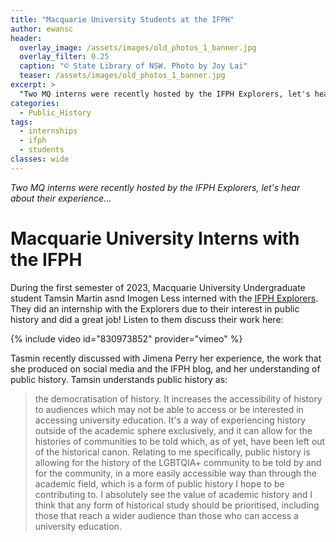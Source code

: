 ```yaml
---
title: "Macquarie University Students at the IFPH"
author: ewansc
header:
  overlay_image: /assets/images/old_photos_1_banner.jpg
  overlay_filter: 0.25
  caption: "© State Library of NSW. Photo by Joy Lai"
  teaser: /assets/images/old_photos_1_banner.jpg
excerpt: >
  "Two MQ interns were recently hosted by the IFPH Explorers, let's hear about their experience..."
categories:
  - Public_History
tags:
  - internships
  - ifph
  - students
classes: wide
---
```

_Two MQ interns were recently hosted by the IFPH Explorers, let's hear about their experience..._

# Macquarie University Interns with the IFPH
During the first semester of 2023, Macquarie University Undergraduate student Tamsin Martin asnd Imogen Less interned with the [IFPH Explorers](https://ifph.hypotheses.org/ifph-explorers). They did an internship with the Explorers due to their interest in public history and did a great job! Listen to them discuss their work here:

{% include video id="830973852" provider="vimeo" %}

Tasmin recently discussed with Jimena Perry her experience, the work that she produced on social media and the IFPH blog, and her understanding of public history. Tamsin understands public history as: 

>the democratisation of history. It increases the accessibility of history to audiences which may not be able to access or be interested in accessing university education. It's a way of experiencing history outside of the academic sphere exclusively, and it can allow for the histories of communities to be told which, as of yet, have been left out of the historical canon. Relating to me specifically, public history is allowing for the history of the LGBTQIA+ community to be told by and for the community, in a more easily accessible way than through the academic field, which is a form of public history I hope to be contributing to. I absolutely see the value of academic history and I think that any form of historical study should be prioritised, including those that reach a wider audience than those who can access a university education.

